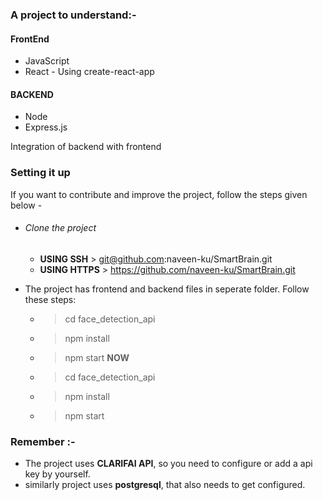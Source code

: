 ### A project to understand:-
#### FrontEnd
- JavaScript
- React - Using create-react-app
#### BACKEND
+ Node
+ Express.js

Integration of backend with frontend


### Setting it up
If you want to contribute and improve the project, follow the steps given below -

+ ###### Clone the project
    * __USING SSH__ > git@github.com:naveen-ku/SmartBrain.git
    * __USING HTTPS__ > https://github.com/naveen-ku/SmartBrain.git

+ The project has frontend and backend files in seperate folder. Follow these steps:
    * > cd face_detection_api 
    * > npm install
    * > npm start
    __NOW__
    * > cd face_detection_api
    * > npm install
    * > npm start

### Remember :-
+ The project uses __CLARIFAI API__, so you need to configure or add a api key by yourself.
+ similarly project uses __postgresql__, that also needs to get configured.

